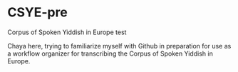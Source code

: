 # CSYE-pre
Corpus of Spoken Yiddish in Europe test

Chaya here, trying to familiarize myself with Github in preparation for use as a workflow organizer for transcribing the Corpus of Spoken Yiddish in Europe.
